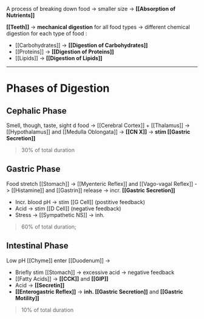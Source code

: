 A process of breaking down food -> smaller size -> **[[Absorption of Nutrients]]**

**[[Teeth]]** -> **mechanical digestion** for all food types -> different chemical digestion for each type of food :
- [[Carbohydrates]] -> **[[Digestion of Carbohydrates]]**
- [[Proteins]] -> **[[Digestion of Proteins]]**
- [[Lipids]] -> **[[Digestion of Lipids]]**

---

# Phases of Digestion
## Cephalic Phase
Smell, though, taste, sight d food -> [[Cerebral Cortex]] + [[Thalamus]] -> [[Hypothalamus]] and [[Medulla Oblongata]] -> **[[CN X]]** -> **stim [[Gastric Secretion]]**
> 30% of total duration

## Gastric Phase
Food stretch [[Stomach]] -> [[Myenteric Reflex]] and [[Vago-vagal Reflex]] -> [[Histamine]] and [[Gastrin]] release -> incr. **[[Gastric Secretion]]**
- Incr. blood pH -> stim [[G Cell]] (postitive feedback)
- Acid -> stim [[D Cell]] (negative feedback)
- Stress -> [[Sympathetic NS]] -> inh.
> 60% of total duration; 

## Intestinal Phase
Low pH [[Chyme]] enter [[Duodenum]] ->
- Briefly stim [[Stomach]] -> excessive acid -> negative feedback 
- [[Fatty Acids]] -> **[[CCK]]** and **[[GIP]]**
- Acid -> **[[Secretin]]**
- **[[Enterogastric Reflex]]**
-> **inh. [[Gastric Secretion]]** and **[[Gastric Motility]]**
> 10% of total duration